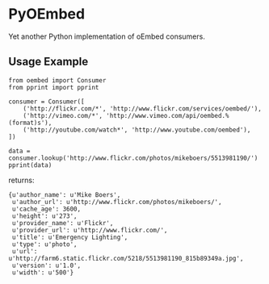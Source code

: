 PyOEmbed
=========

Yet another Python implementation of oEmbed consumers.

Usage Example
--------------

    from oembed import Consumer
    from pprint import pprint
    
    consumer = Consumer([
        ('http://flickr.com/*', 'http://www.flickr.com/services/oembed/'),
        ('http://vimeo.com/*', 'http://www.vimeo.com/api/oembed.%(format)s'),
        ('http://youtube.com/watch*', 'http://www.youtube.com/oembed'),
    ])

    data =  consumer.lookup('http://www.flickr.com/photos/mikeboers/5513981190/')
    pprint(data)
    
returns:

    {u'author_name': u'Mike Boers',
     u'author_url': u'http://www.flickr.com/photos/mikeboers/',
     u'cache_age': 3600,
     u'height': u'273',
     u'provider_name': u'Flickr',
     u'provider_url': u'http://www.flickr.com/',
     u'title': u'Emergency Lighting',
     u'type': u'photo',
     u'url': u'http://farm6.static.flickr.com/5218/5513981190_815b89349a.jpg',
     u'version': u'1.0',
     u'width': u'500'}

